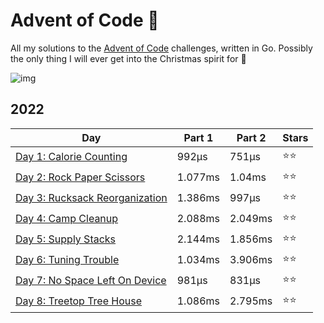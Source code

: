 # Advent of Code 📆
All my solutions to the [Advent of Code](https://adventofcode.com/) challenges, written in Go. Possibly the only thing I will ever get into the Christmas spirit for 🎄

![img](https://media.tenor.com/0hKphDvj4QAAAAAC/grinch-waiting-grinch.gif)

## 2022
<!-- 2022TableStart -->
| Day | Part 1 | Part 2 | Stars |
| --- | --- | --- | --- |
| [Day 1: Calorie Counting](https://adventofcode.com/2022/day/1) | 992µs | 751µs | ⭐⭐ |
| [Day 2: Rock Paper Scissors](https://adventofcode.com/2022/day/2) | 1.077ms | 1.04ms | ⭐⭐ |
| [Day 3: Rucksack Reorganization](https://adventofcode.com/2022/day/3) | 1.386ms | 997µs | ⭐⭐ |
| [Day 4: Camp Cleanup](https://adventofcode.com/2022/day/4) | 2.088ms | 2.049ms | ⭐⭐ |
| [Day 5: Supply Stacks](https://adventofcode.com/2022/day/5) | 2.144ms | 1.856ms | ⭐⭐ |
| [Day 6: Tuning Trouble](https://adventofcode.com/2022/day/6) | 1.034ms | 3.906ms | ⭐⭐ |
| [Day 7: No Space Left On Device](https://adventofcode.com/2022/day/7) | 981µs | 831µs | ⭐⭐ |
| [Day 8: Treetop Tree House](https://adventofcode.com/2022/day/8) | 1.086ms | 2.795ms | ⭐⭐ |

<!-- 2022TableEnd -->
